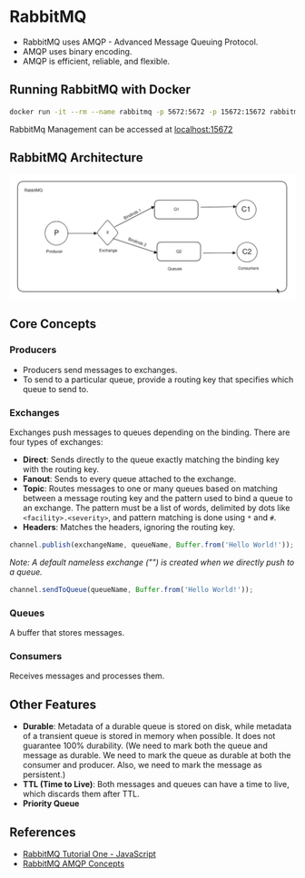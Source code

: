 # RabbitMQ

- RabbitMQ uses AMQP - Advanced Message Queuing Protocol.
- AMQP uses binary encoding.
- AMQP is efficient, reliable, and flexible.

## Running RabbitMQ with Docker

```sh
docker run -it --rm --name rabbitmq -p 5672:5672 -p 15672:15672 rabbitmq:4.0-management-alpine
```

RabbitMq Management can be accessed at [localhost:15672](http://localhost:15672)

## RabbitMQ Architecture

![RabbitMQ Architecture](image.png)

## Core Concepts

### Producers

- Producers send messages to exchanges.
- To send to a particular queue, provide a routing key that specifies which queue to send to.

### Exchanges

Exchanges push messages to queues depending on the binding. There are four types of exchanges:
- **Direct**: Sends directly to the queue exactly matching the binding key with the routing key.
- **Fanout**: Sends to every queue attached to the exchange.
- **Topic**: Routes messages to one or many queues based on matching between a message routing key and the pattern used to bind a queue to an exchange. The pattern must be a list of words, delimited by dots like `<facility>.<severity>`, and pattern matching is done using `*` and `#`.
- **Headers**: Matches the headers, ignoring the routing key.

```js
channel.publish(exchangeName, queueName, Buffer.from('Hello World!'));
```

*Note: A default nameless exchange ("") is created when we directly push to a queue.*

```js
channel.sendToQueue(queueName, Buffer.from('Hello World!'));
```

### Queues

A buffer that stores messages.

### Consumers

Receives messages and processes them.

## Other Features

- **Durable**: Metadata of a durable queue is stored on disk, while metadata of a transient queue is stored in memory when possible. It does not guarantee 100% durability. (We need to mark both the queue and message as durable. We need to mark the queue as durable at both the consumer and producer. Also, we need to mark the message as persistent.)
- **TTL (Time to Live)**: Both messages and queues can have a time to live, which discards them after TTL.
- **Priority Queue**

## References

- [RabbitMQ Tutorial One - JavaScript](https://www.rabbitmq.com/tutorials/tutorial-one-javascript)
- [RabbitMQ AMQP Concepts](https://www.rabbitmq.com/tutorials/amqp-concepts)
